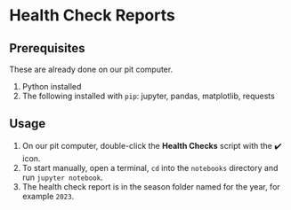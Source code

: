 # Health Check Reports

## Prerequisites
These are already done on our pit computer.

1. Python installed
2. The following installed with `pip`: jupyter, pandas, matplotlib, requests

## Usage

1. On our pit computer, double-click the **Health Checks** script with the ✔️ icon.
2. To start manually, open a terminal, `cd` into the `notebooks` directory and run `jupyter notebook`.
3. The health check report is in the season folder named for the year, for example `2023`.
